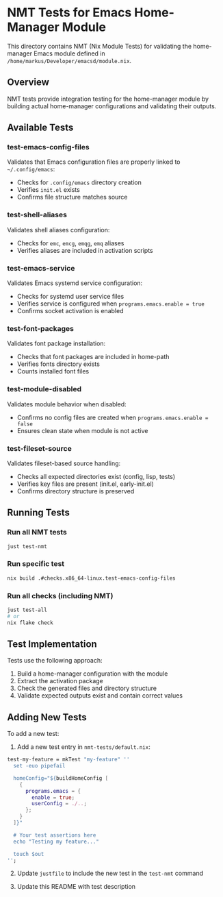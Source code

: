 # NMT Tests for Emacs Home-Manager Module

This directory contains NMT (Nix Module Tests) for validating the home-manager Emacs module defined in `/home/markus/Developer/emacsd/module.nix`.

## Overview

NMT tests provide integration testing for the home-manager module by building actual home-manager configurations and validating their outputs.

## Available Tests

### test-emacs-config-files
Validates that Emacs configuration files are properly linked to `~/.config/emacs`:
- Checks for `.config/emacs` directory creation
- Verifies `init.el` exists
- Confirms file structure matches source

### test-shell-aliases
Validates shell aliases configuration:
- Checks for `emc`, `emcg`, `emqg`, `emq` aliases
- Verifies aliases are included in activation scripts

### test-emacs-service
Validates Emacs systemd service configuration:
- Checks for systemd user service files
- Verifies service is configured when `programs.emacs.enable = true`
- Confirms socket activation is enabled

### test-font-packages
Validates font package installation:
- Checks that font packages are included in home-path
- Verifies fonts directory exists
- Counts installed font files

### test-module-disabled
Validates module behavior when disabled:
- Confirms no config files are created when `programs.emacs.enable = false`
- Ensures clean state when module is not active

### test-fileset-source
Validates fileset-based source handling:
- Checks all expected directories exist (config, lisp, tests)
- Verifies key files are present (init.el, early-init.el)
- Confirms directory structure is preserved

## Running Tests

### Run all NMT tests
```bash
just test-nmt
```

### Run specific test
```bash
nix build .#checks.x86_64-linux.test-emacs-config-files
```

### Run all checks (including NMT)
```bash
just test-all
# or
nix flake check
```

## Test Implementation

Tests use the following approach:
1. Build a home-manager configuration with the module
2. Extract the activation package
3. Check the generated files and directory structure
4. Validate expected outputs exist and contain correct values

## Adding New Tests

To add a new test:

1. Add a new test entry in `nmt-tests/default.nix`:
```nix
test-my-feature = mkTest "my-feature" ''
  set -euo pipefail

  homeConfig="${buildHomeConfig [
    {
      programs.emacs = {
        enable = true;
        userConfig = ./..;
      };
    }
  ]}"

  # Your test assertions here
  echo "Testing my feature..."

  touch $out
'';
```

2. Update `justfile` to include the new test in the `test-nmt` command

3. Update this README with test description
